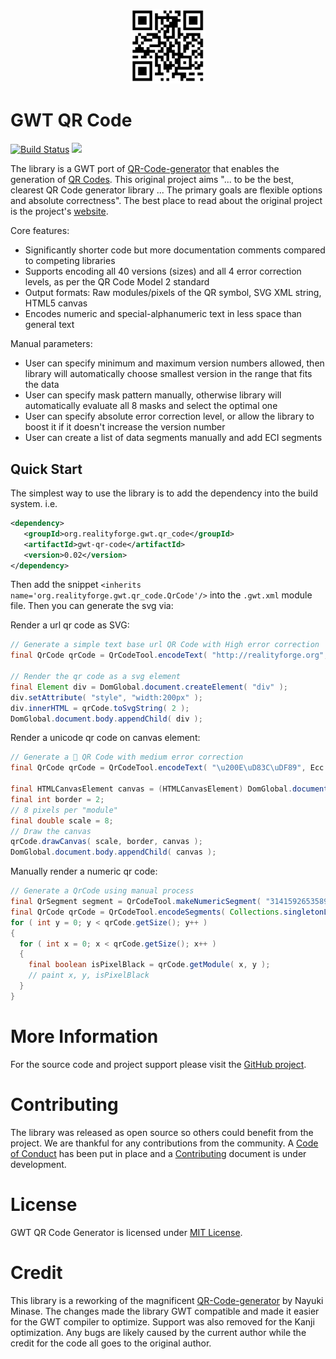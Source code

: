 <p align="center"><img src="/docs/logo.png" alt="GWT QR Code" width="120"></p>

# GWT QR Code

[![Build Status](https://secure.travis-ci.org/realityforge/gwt-qr-code.png?branch=master)](http://travis-ci.org/realityforge/gwt-qr-code)
[<img src="https://img.shields.io/maven-central/v/org.realityforge.gwt.qr_code/gwt-qr-code.svg?label=latest%20release"/>](http://search.maven.org/#search%7Cga%7C1%7Cg%3A%22org.realityforge.gwt.qr_code%22)

The library is a GWT port of [QR-Code-generator](https://github.com/nayuki/QR-Code-generator) that
enables the generation of [QR Codes](https://en.wikipedia.org/wiki/QR_code). This original project aims
"... to be the best, clearest QR Code generator library ... The primary goals are flexible options and
absolute correctness". The best place to read about the original project is the project's
[website](https://www.nayuki.io/page/qr-code-generator-library).

Core features:

* Significantly shorter code but more documentation comments compared to competing libraries
* Supports encoding all 40 versions (sizes) and all 4 error correction levels, as per the QR Code Model 2 standard
* Output formats: Raw modules/pixels of the QR symbol, SVG XML string, HTML5 canvas
* Encodes numeric and special-alphanumeric text in less space than general text

Manual parameters:

* User can specify minimum and maximum version numbers allowed, then library will automatically choose smallest version in the range that fits the data
* User can specify mask pattern manually, otherwise library will automatically evaluate all 8 masks and select the optimal one
* User can specify absolute error correction level, or allow the library to boost it if it doesn't increase the version number
* User can create a list of data segments manually and add ECI segments

## Quick Start

The simplest way to use the library is to add the dependency into the build system. i.e.

```xml
<dependency>
   <groupId>org.realityforge.gwt.qr_code</groupId>
   <artifactId>gwt-qr-code</artifactId>
   <version>0.02</version>
</dependency>
```

Then add the snippet `<inherits name='org.realityforge.gwt.qr_code.QrCode'/>` into the `.gwt.xml` module file. Then
you can generate the svg via:

Render a url qr code as SVG:

```java
// Generate a simple text base url QR Code with High error correction
final QrCode qrCode = QrCodeTool.encodeText( "http://realityforge.org", Ecc.HIGH );

// Render the qr code as a svg element
final Element div = DomGlobal.document.createElement( "div" );
div.setAttribute( "style", "width:200px" );
div.innerHTML = qrCode.toSvgString( 2 );
DomGlobal.document.body.appendChild( div );
```

Render a unicode qr code on canvas element:

```java
// Generate a ‎🎉 QR Code with medium error correction
final QrCode qrCode = QrCodeTool.encodeText( "\u200E\uD83C\uDF89", Ecc.MEDIUM );

final HTMLCanvasElement canvas = (HTMLCanvasElement) DomGlobal.document.createElement( "canvas" );
final int border = 2;
// 8 pixels per "module"
final double scale = 8;
// Draw the canvas
qrCode.drawCanvas( scale, border, canvas );
DomGlobal.document.body.appendChild( canvas );

```

Manually render a numeric qr code:

```java
// Generate a QrCode using manual process
final QrSegment segment = QrCodeTool.makeNumericSegment( "3141592653589793238462643383" );
final QrCode qrCode = QrCodeTool.encodeSegments( Collections.singletonList( segment ), Ecc.HIGH, 5, 5, 2, false );
for ( int y = 0; y < qrCode.getSize(); y++ )
{
  for ( int x = 0; x < qrCode.getSize(); x++ )
  {
    final boolean isPixelBlack = qrCode.getModule( x, y );
    // paint x, y, isPixelBlack
  }
}
```

# More Information

For the source code and project support please visit the [GitHub project](https://github.com/realityforge/gwt-qr-code).

# Contributing

The library was released as open source so others could benefit from the project. We are thankful for any
contributions from the community. A [Code of Conduct](CODE_OF_CONDUCT.md) has been put in place and
a [Contributing](CONTRIBUTING.md) document is under development.

# License

GWT QR Code Generator is licensed under [MIT License](LICENSE).

# Credit

This library is a reworking of the magnificent [QR-Code-generator](https://github.com/nayuki/QR-Code-generator)
by Nayuki Minase. The changes made the library GWT compatible and made it easier for the GWT compiler to optimize.
Support was also removed for the Kanji optimization. Any bugs are likely caused by the current author while the
credit for the code all goes to the original author.
